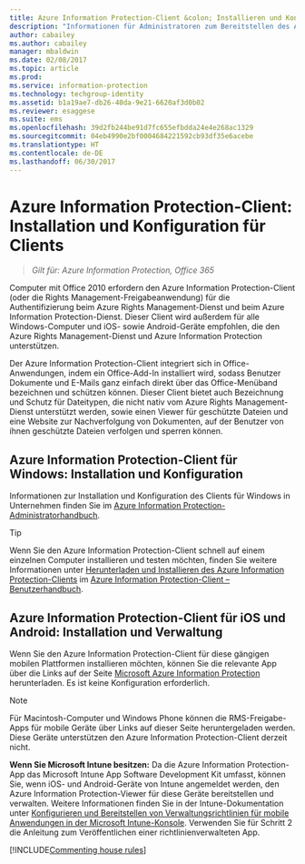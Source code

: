 ```yaml
---
title: Azure Information Protection-Client &colon; Installieren und Konfigurieren
description: "Informationen für Administratoren zum Bereitstellen des Azure Information Protection-Clients auf Windows-Computern und mobilen Geräten."
author: cabailey
ms.author: cabailey
manager: mbaldwin
ms.date: 02/08/2017
ms.topic: article
ms.prod: 
ms.service: information-protection
ms.technology: techgroup-identity
ms.assetid: b1a19ae7-db26-40da-9e21-6620af3d0b02
ms.reviewer: esaggese
ms.suite: ems
ms.openlocfilehash: 39d2fb244be91d7fc655efbdda24e4e268ac1329
ms.sourcegitcommit: 04eb4990e2bf0004684221592cb93df35e6acebe
ms.translationtype: HT
ms.contentlocale: de-DE
ms.lasthandoff: 06/30/2017
---
```

# <a name="azure-information-protection-client-installation-and-configuration-for-clients"></a>Azure Information Protection-Client: Installation und Konfiguration für Clients

>*Gilt für: Azure Information Protection, Office 365*

Computer mit Office 2010 erfordern den Azure Information Protection-Client (oder die Rights Management-Freigabeanwendung) für die Authentifizierung beim Azure Rights Management-Dienst und beim Azure Information Protection-Dienst. Dieser Client wird außerdem für alle Windows-Computer und iOS- sowie Android-Geräte empfohlen, die den Azure Rights Management-Dienst und Azure Information Protection unterstützen. 

Der Azure Information Protection-Client integriert sich in Office-Anwendungen, indem ein Office-Add-In installiert wird, sodass Benutzer Dokumente und E-Mails ganz einfach direkt über das Office-Menüband bezeichnen und schützen können. Dieser Client bietet auch Bezeichnung und Schutz für Dateitypen, die nicht nativ vom Azure Rights Management-Dienst unterstützt werden, sowie einen Viewer für geschützte Dateien und eine Website zur Nachverfolgung von Dokumenten, auf der Benutzer von ihnen geschützte Dateien verfolgen und sperren können.

## <a name="the-azure-information-protection-client-for-windows-installation-and-configuration"></a>Azure Information Protection-Client für Windows: Installation und Konfiguration
Informationen zur Installation und Konfiguration des Clients für Windows in Unternehmen finden Sie im [Azure Information Protection-Administratorhandbuch](../rms-client/client-admin-guide.md).

> [!TIP]
> Wenn Sie den Azure Information Protection-Client schnell auf einem einzelnen Computer installieren und testen möchten, finden Sie weitere Informationen unter [Herunterladen und Installieren des Azure Information Protection-Clients](../rms-client/install-client-app.md) im [Azure Information Protection-Client – Benutzerhandbuch](../rms-client/client-user-guide.md).

## <a name="the-azure-information-protection-client-for-ios-and-android-installation-and-management"></a>Azure Information Protection-Client für iOS und Android: Installation und Verwaltung
Wenn Sie den Azure Information Protection-Client für diese gängigen mobilen Plattformen installieren möchten, können Sie die relevante App über die Links auf der Seite [Microsoft Azure Information Protection](http://go.microsoft.com/fwlink/?LinkId=303970) herunterladen. Es ist keine Konfiguration erforderlich.

> [!NOTE]
> Für Macintosh-Computer und Windows Phone können die RMS-Freigabe-Apps für mobile Geräte über Links auf dieser Seite heruntergeladen werden. Diese Geräte unterstützen den Azure Information Protection-Client derzeit nicht.

**Wenn Sie Microsoft Intune besitzen:** Da die Azure Information Protection-App das Microsoft Intune App Software Development Kit umfasst, können Sie, wenn iOS- und Android-Geräte von Intune angemeldet werden, den Azure Information Protection-Viewer für diese Geräte bereitstellen und verwalten. Weitere Informationen finden Sie in der Intune-Dokumentation unter [Konfigurieren und Bereitstellen von Verwaltungsrichtlinien für mobile Anwendungen in der Microsoft Intune-Konsole](/intune/deploy-use/configure-and-deploy-mobile-application-management-policies-in-the-microsoft-intune-console). Verwenden Sie für Schritt 2 die Anleitung zum Veröffentlichen einer richtlinienverwalteten App.

[!INCLUDE[Commenting house rules](../includes/houserules.md)]


